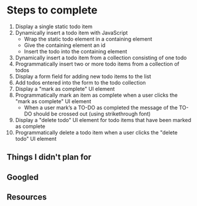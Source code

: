 # Steps to complete

1. Display a single static todo item
2. Dynamically insert a todo item with JavaScript
    - Wrap the static todo element in a containing element
    - Give the containing element an id
    - Insert the todo into the containing element
3. Dynamically insert a todo item from a collection consisting of one todo
4. Programmatically insert two or more todo items from a collection of todos
5. Display a form field for adding new todo items to the list
6. Add todos entered into the form to the todo collection
7. Display a "mark as complete" UI element
8. Programmatically mark an item as complete when a user clicks the "mark as complete" UI element
    - When a user mark’s a TO-DO as completed the message of the TO-DO should be crossed out (using strikethrough font)
9. Display a "delete todo" UI element for todo items that have been marked as complete
10. Programmatically delete a todo item when a user clicks the "delete todo" UI element

## Things I didn't plan for

## Googled  

## Resources